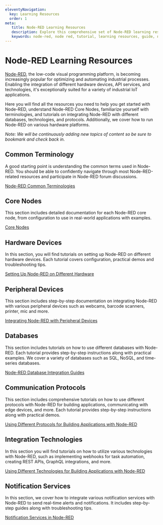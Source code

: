 ```yaml
---
eleventyNavigation:
  key: Learning Resources
  order: 1
meta:
   title: Node-RED Learning Resources
   description: Explore this comprehensive set of Node-RED learning resources, including how to set up Node-RED on various hardware platforms, its basic terminologies, integration of different databases, and more.
   keywords: node-red, node red, tutorial, learning resources, guide, node-red basics, node-red foundation. 
---
```


# Node-RED Learning Resources

[Node-RED](/node-red/), the low-code visual programming platform, is becoming increasingly popular for optimizing and automating industrial processes. Enabling the integration of different hardware devices, API services, and technologies, it's exceptionally suited for a variety of industrial IoT applications.

Here you will find all the resources you need to help you get started with Node-RED, understand Node-RED Core Nodes, familiarize yourself with terminologies, and tutorials on integrating Node-RED with different databases, technologies, and protocols. Additionally, we cover how to run Node-RED on various hardware platforms. 

*Note: We will be continuously adding new topics of content so be sure to bookmark and check back in.*

## Common Terminology

A good starting point is understanding the common terms used in Node-RED. You should be able to confidently navigate through most Node-RED-related resources and participate in Node-RED forum discussions.

[Node-RED Common Terminologies](/node-red/terminology/)

## Core Nodes

This section includes detailed documentation for each Node-RED core node, from configuration to use in real-world applications with examples.

[Core Nodes](/node-red/core-nodes/)

## Hardware Devices

In this section, you will find tutorials on setting up Node-RED on different hardware devices. Each tutorial covers configuration, practical demos and troubleshooting tips.

[Setting Up Node-RED on Different Hardware](/node-red/hardware/)

## Peripheral Devices

This section includes step-by-step documentation on integrating Node-RED with various peripheral devices such as webcams, barcode scanners, printer, mic and more.

[Integrating Node-RED with Peripheral Devices](/node-red/peripheral/)

## Databases

This section includes tutorials on how to use different databases with Node-RED. Each tutorial provides step-by-step instructions along with practical examples. We cover a variety of databases such as SQL, NoSQL, and time-series databases.

[Node-RED Database Integration Guides](/node-red/database/)

## Communication Protocols

This section includes comprehensive tutorials on how to use different protocols with Node-RED for building applications, communicating with edge devices, and more. Each tutorial provides step-by-step instructions along with practical demos.

[Using Different Protocols for Building Applications with Node-RED](/node-red/protocol/)

## Integration Technologies

In this section you will find tutorials on how to utilize various technologies with Node-RED, such as implementing webhooks for task automation, creating REST APIs, GraphQL integrations, and more.

[Using Different Technologies for Building Applications with Node-RED](/node-red/integration-technologies/)

## Notification Services

In this section, we cover how to integrate various notification services with Node-RED to send real-time alerts and notifications. It includes step-by-step guides along with troubleshooting tips.

[Notification Services in Node-RED](/node-red/notification/)
